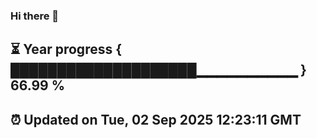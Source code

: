### Hi there 👋
⏳ Year progress { ████████████████████▁▁▁▁▁▁▁▁▁▁ } 66.99 %
---
⏰ Updated on Tue, 02 Sep 2025 12:23:11 GMT
---

